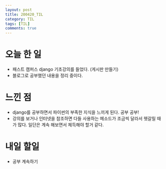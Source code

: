 ```yaml
---
layout: post
title: 200420_TIL
category: TIL
tags: [TIL]
comments: true
---
```



# 오늘 한 일
- 패스트 캠퍼스 django 기초강의를 들었다. (게시판 만들기)
- 블로그로 공부했던 내용을 정리 중이다.

# 느낀 점
- django를 공부하면서 파이썬의 부족한 지식을 느끼게 된다. 공부 공부!
- 강의를 보거나 인터넷을 참조하면 다들 사용하는 메소드가 조금씩 달라서 헷갈릴 때가 많다. 일단은 계속 해보면서 체득해야 할거 같다.

# 내일 할일
- 공부 계속하기
